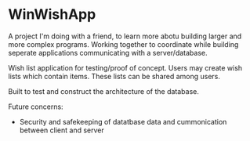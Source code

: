 # WinWishApp

A project I'm doing with a friend, to learn more abotu building larger and more complex programs.
Working together to coordinate while building seperate applications communicating with a server/database.

Wish list application for testing/proof of concept. Users may create wish lists which contain items.
These lists can be shared among users.

Built to test and construct the architecture of the database.

Future concerns:
  - Security and safekeeping of datatbase data and cummonication between client and server
